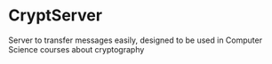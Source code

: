 # CryptServer
Server to transfer messages easily, designed to be used in Computer Science courses about cryptography
